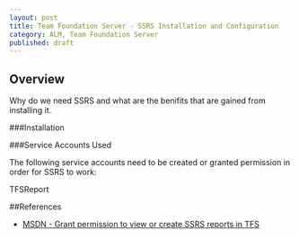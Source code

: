 ```yaml
---
layout: post
title: Team Foundation Server - SSRS Installation and Configuration
category: ALM, Team Foundation Server
published: draft
---
```

## Overview

Why do we need SSRS and what are the benifits that are gained from installing it.

###Installation

###Service Accounts Used

The following service accounts need to be created or granted permission in order for SSRS to work:

TFSReport


##References
- [MSDN - Grant permission to view or create SSRS reports in TFS](http://msdn.microsoft.com/en-us/library/bb737953(v=vs.110).aspx)